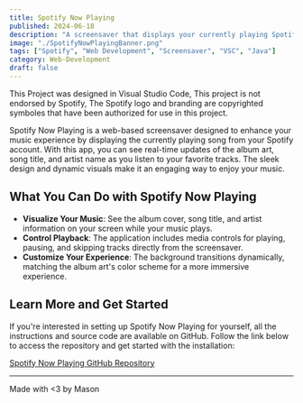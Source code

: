```yaml
---
title: Spotify Now Playing
published: 2024-06-18
description: "A screensaver that displays your currently playing Spotify track."
image: "./SpotifyNowPlayingBanner.png"
tags: ["Spotify", "Web Development", "Screensaver", "VSC", "Java"]
category: Web-Development
draft: false
---
```

This Project was designed in Visual Studio Code, This project is not endorsed by Spotify, The Spotify logo and branding are copyrighted symboles that have been authorized for use in this project.

Spotify Now Playing is a web-based screensaver designed to enhance your music experience by displaying the currently playing song from your Spotify account. With this app, you can see real-time updates of the album art, song title, and artist name as you listen to your favorite tracks. The sleek design and dynamic visuals make it an engaging way to enjoy your music.

## What You Can Do with Spotify Now Playing

- **Visualize Your Music**: See the album cover, song title, and artist information on your screen while your music plays.
- **Control Playback**: The application includes media controls for playing, pausing, and skipping tracks directly from the screensaver.
- **Customize Your Experience**: The background transitions dynamically, matching the album art's color scheme for a more immersive experience.

## Learn More and Get Started

If you're interested in setting up Spotify Now Playing for yourself, all the instructions and source code are available on GitHub. Follow the link below to access the repository and get started with the installation:

[Spotify Now Playing GitHub Repository](https://github.com/11ason/Spotify-Now-Playing)

---

Made with <3 by Mason
